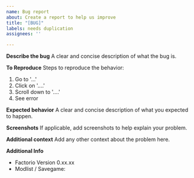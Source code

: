 ```yaml
---
name: Bug report
about: Create a report to help us improve
title: "[BUG]"
labels: needs duplication
assignees: ''

---
```


**Describe the bug**
A clear and concise description of what the bug is.

**To Reproduce**
Steps to reproduce the behavior:
1. Go to '...'
2. Click on '....'
3. Scroll down to '....'
4. See error

**Expected behavior**
A clear and concise description of what you expected to happen.

**Screenshots**
If applicable, add screenshots to help explain your problem.

**Additional context**
Add any other context about the problem here.

**Additional Info**
- Factorio Version 0.xx.xx
- Modlist / Savegame:

